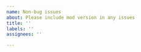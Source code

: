 ```yaml
---
name: Non-bug issues
about: Please include mod version in any issues
title: ''
labels: ''
assignees: ''

---
```


<!--- Issues without a pack version will be closed without comment. -->
